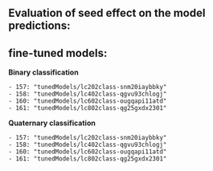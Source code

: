 ## Evaluation of seed effect on the model predictions:

## fine-tuned models:

**Binary classification**

    - 157: "tunedModels/lc202class-snm20iaybbky"
    - 158: "tunedModels/lc402class-qgvu93chlogj"
    - 160: "tunedModels/lc602class-ougqapi11atd"
    - 161: "tunedModels/lc802class-qg25gxdx2301"

**Quaternary classification**

    - 157: "tunedModels/lc202class-snm20iaybbky"
    - 158: "tunedModels/lc402class-qgvu93chlogj"
    - 160: "tunedModels/lc602class-ougqapi11atd"
    - 161: "tunedModels/lc802class-qg25gxdx2301"
      
